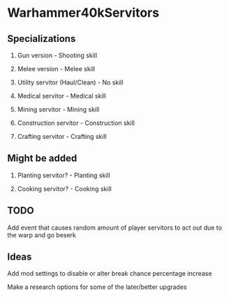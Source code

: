 # Warhammer40kServitors
## Specializations
1. Gun version - Shooting skill

2. Melee version - Melee skill

3. Utility servitor (Haul/Clean) - No skill

4. Medical servitor - Medical skill

5. Mining servitor - Mining skill

6. Construction servitor - Construction skill

7. Crafting servitor - Crafting skill

## Might be added

1. Planting servitor? - Planting skill

2. Cooking servitor? - Cooking skill

## TODO

Add event that causes random amount of player servitors to act out due to the warp and go beserk

## Ideas

Add mod settings to disable or alter break chance percentage increase

Make a research options for some of the later/better upgrades
